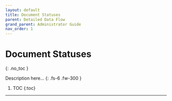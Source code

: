 ```yaml
---
layout: default
title: Document Statuses
parent: Detailed Data Flow
grand_parent: Administrator Guide
nav_order: 1
---
```


# Document Statuses
{: .no_toc }


Description here...
{: .fs-6 .fw-300 }

1. TOC
{:toc}

---
